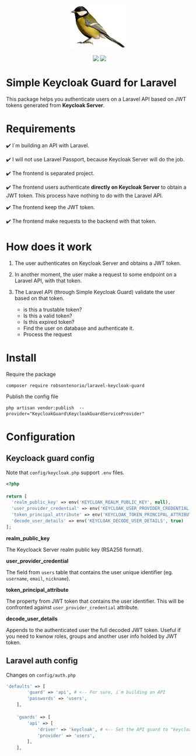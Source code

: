 <p align="center">
  <img src="bird.png">  
</p>
<p align="center">
&nbsp;
        <img src="https://img.shields.io/packagist/v/robsontenorio/laravel-keycloak-guard.svg" />
        <img src="https://img.shields.io/packagist/dt/robsontenorio/laravel-keycloak-guard.svg" />

</p>

# Simple Keycloak Guard for Laravel

This package helps you authenticate users on a Laravel API based on JWT tokens generated from  **Keycloak Server**.


# Requirements

✔️ I`m building an API with Laravel. 

✔️ I will not use Laravel Passport, because Keycloak Server will do the job.

✔️ The frontend is separated project.

✔️ The frontend users authenticate **directly on Keycloak Server** to obtain a JWT token. This process have nothing to do with the Laravel API.

✔️ The frontend keep the JWT token.

✔️ The frontend make requests to the backend with that token.



# How does it work


1. The user authenticates on Keycloak Server and obtains a JWT token.

1. In another moment, the user make a request to some endpoint on a Laravel API, with that token.

1. The Laravel API (through Simple Keycloak Guard) validate the user based on that token.
   - is this a trustable token?
   - Is this a valid token?
   - Is this expired token?
   - Find the user on database and authenticate it.
   - Process the request

# Install

Require the package

```
composer require robsontenorio/laravel-keycloak-guard
```

Publish the config file

```
php artisan vendor:publish  --provider="KeycloakGuard\KeycloakGuardServiceProvider" 

```

# Configuration

## Keycloack guard config

Note that `config/keycloak.php` support `.env` files.
```php
<?php 

return [  
  'realm_public_key' => env('KEYCLOAK_REALM_PUBLIC_KEY', null),
  'user_provider_credential' => env('KEYCLOAK_USER_PROVIDER_CREDENTIAL', null),
  'token_principal_attribute' => env('KEYCLOAK_TOKEN_PRINCIPAL_ATTRIBUTE', null),
  'decode_user_details' => env('KEYCLOAK_DECODE_USER_DETAILS', true)
];

```

**realm_public_key**

The Keycloack Server realm public key (RSA256 format).

**user_provider_credential**


The field from `users` table that contains the user unique identifier (eg.  `username`, `email`, `nickname`). 

**token_principal_attribute**

The property from JWT token that contains the user identifier. 
This will be confronted against  `user_provider_credential` attribute.

**decode_user_details**

Appends to the authenticated user the full decoded JWT token. Useful if you need to kwnow roles, groups and another user info holded by JWT token.

## Laravel auth config

Changes on `config/auth.php`
```php
'defaults' => [
        'guard' => 'api', # <-- For sure, i`m building an API
        'passwords' => 'users',
    ],

    'guards' => [
        'api' => [
            'driver' => 'keycloak', # <-- Set the API guard to "keycloack"
            'provider' => 'users',
        ],
    ],
```